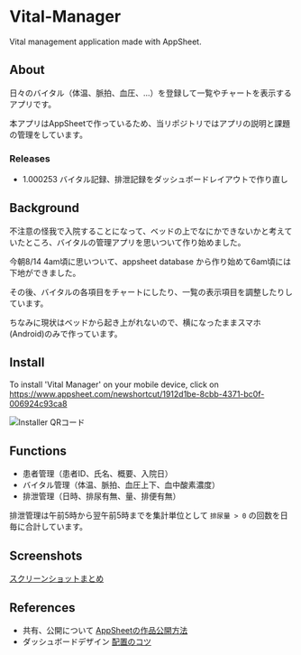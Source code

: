 # Vital-Manager

Vital management application made with AppSheet.

## About
日々のバイタル（体温、脈拍、血圧、...）を登録して一覧やチャートを表示するアプリです。

本アプリはAppSheetで作っているため、当リポジトリではアプリの説明と課題の管理をしています。

### Releases
- 1.000253
バイタル記録、排泄記録をダッシュボードレイアウトで作り直し

## Background
不注意の怪我で入院することになって、ベッドの上でなにかできないかと考えていたところ、バイタルの管理アプリを思いついて作り始めました。

今朝8/14 4am頃に思いついて、appsheet database から作り始めて6am頃には下地ができました。

その後、バイタルの各項目をチャートにしたり、一覧の表示項目を調整したりしています。

ちなみに現状はベッドから起き上がれないので、横になったままスマホ(Android)のみで作っています。

## Install
To install 'Vital Manager' on your mobile device, click on https://www.appsheet.com/newshortcut/1912d1be-8cbb-4371-bc0f-006924c93ca8

![Installer QRコード](https://user-images.githubusercontent.com/948237/260847222-31714b8a-f2b0-4872-96b8-c0904048f424.png "Installer QRコード")

## Functions
- 患者管理（患者ID、氏名、概要、入院日）
- バイタル管理（体温、脈拍、血圧上下、血中酸素濃度）
- 排泄管理（日時、排尿有無、量、排便有無）

排泄管理は午前5時から翌午前5時までを集計単位として `排尿量 > 0` の回数を日毎に合計しています。

## Screenshots
[スクリーンショットまとめ](https://github.com/kazweda/Vital-Manager/issues/23)
## References
- 共有、公開について
[AppSheetの作品公開方法](https://note.com/mahalo_/n/nffef1aa47f82)
- ダッシュボードデザイン
[配置のコツ](https://youtu.be/ZaOwjePORKo)
